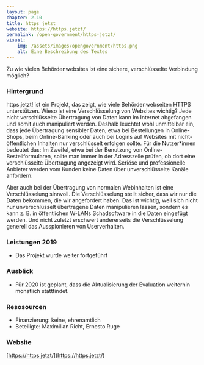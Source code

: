 ```yaml
---
layout: page
chapter: 2.10
title: https jetzt
website: https://https.jetzt/
permalink: /open-government/https-jetzt/
visual:
    img: /assets/images/opengovernment/https.png
    alt: Eine Beschreibung des Textes
---
```



Zu wie vielen Behördenwebsites ist eine sichere, verschlüsselte Verbindung möglich?

### Hintergrund

https.jetzt! ist ein Projekt, das zeigt, wie viele Behördenwebseiten HTTPS unterstützen. Wieso ist eine Verschlüsselung von Websites wichtig? Jede nicht verschlüsselte Übertragung von Daten kann im Internet abgefangen und somit auch manipuliert werden. Deshalb leuchtet wohl unmittelbar ein, dass jede Übertragung sensibler Daten, etwa bei Bestellungen in Online-Shops, beim Online-Banking oder auch bei Logins auf Websites mit nicht-öffentlichen Inhalten nur verschlüsselt erfolgen sollte. Für die Nutzer\*innen bedeutet das: Im Zweifel, etwa bei der Benutzung von Online-Bestellformularen, sollte man immer in der Adresszeile prüfen, ob dort eine verschlüsselte Übertragung angezeigt wird. Seriöse und professionelle Anbieter werden vom Kunden keine Daten über unverschlüsselte Kanäle anfordern.

Aber auch bei der Übertragung von normalen Webinhalten ist eine Verschlüsselung sinnvoll. Die Verschlüsselung stellt sicher, dass wir nur die Daten bekommen, die wir angefordert haben. Das ist wichtig, weil sich nicht nur unverschlüsselt übertragene Daten manipulieren lassen, sondern es kann z. B. in öffentlichen W-LANs Schadsoftware in die Daten eingefügt werden. Und nicht zuletzt erschwert andererseits die Verschlüsselung generell das Ausspionieren von Userverhalten.

### Leistungen 2019 

* Das Projekt wurde weiter fortgeführt


### Ausblick

* Für 2020 ist geplant, dass die Aktualisierung der Evaluation weiterhin monatlich stattfindet.

### Resosourcen

* Finanzierung: keine, ehrenamtlich
* Beteiligte: Maximilian Richt, Ernesto Ruge


### Website

[https://https.jetzt/](https://https.jetzt/)


